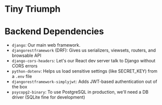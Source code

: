 # Tiny Triumph

# Backend Dependencies
- `django`: Our main web framework.
- `djangorestframework` (DRF): Gives us serializers, viewsets, routers, and browsable API
- `django-cors-headers`: Let's our React dev server talk to Django without CORS errors
- `python-dotenv`: Helps us load sensitive settings (like SECRET_KEY) from a `.env` file
- `djangorestframework-simplyjwt`: Adds JWT-based authentication out of the box
- `psycopg2-binary`: To use PostgreSQL in production, we'll need a DB driver (SQLite fine for development)
